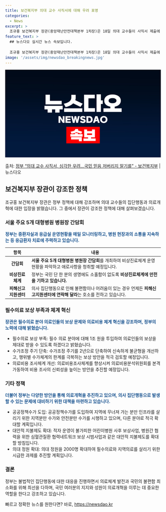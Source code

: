 ```yaml
---
title: 보건복지부 의대 교수 사직서에 대해 우려 표명
categories:
  - News
excerpt: >
  조규홍 보건복지부 장관(중앙재난안전대책본부 1차장)은 18일 의대 교수들이 사직서 제출에 대해 국민의 우려와…
feature_text: >
  ## 뉴스다오 실시간 뉴스 속보입니다.

  조규홍 보건복지부 장관(중앙재난안전대책본부 1차장)은 18일 의대 교수들이 사직서 제출에 대해 국민의 우려와…
image: '/assets/img/newsdao_breakingnews.jpg'
---
```


![뉴스다오 속보](/assets/img/newsdao_breakingnews.jpg)

<p>출처: <a href="https://newsdao.kr/3373" rel="dofollow">정부 “의대 교수 사직서, 심각한 우려…국민 믿음 저버리지 말기를” - 보건복지부</a> | 뉴스다오</p>

<h2 data-ke-size="size26">보건복지부 장관이 강조한 정책</h2>
<p data-ke-size="size16">조규홍 보건복지부 장관은 정부 정책에 대해 강조하며 의대 교수들의 집단행동과 의료개혁에 대한 입장을 밝혔습니다. 그 중에서 장관이 강조한 정책에 대해 살펴보겠습니다.</p>

<h3>서울 주요 5개 대형병원 병원장 간담회</h3>
<p data-ke-size="size16"><b><span style="color: #1a5490;">정부는 중환자실과 응급실 운영현황을 매일 모니터링하고, 병원 현장과의 소통을 지속하는 등 응급환자 치료에 주력하고 있습니다.</span></b></p>
<table>
<thead>
<tr>
<th>항목</th>
<th>내용</th>
</tr>
</thead>
<tbody>
<tr>
<td style="text-align: center; height: 17px;"><b>간담회</b></td>
<td><b>서울 주요 5개 대형병원 병원장 간담회</b>를 개최하여 비상진료체계 운영 현황을 파악하고 애로사항을 청취할 예정입니다.</td>
</tr>
<tr>
<td style="text-align: center; height: 17px;"><b>비상진료체계</b></td>
<td>정부는 국민 단 한 분의 생명에도 소홀함이 없도록 <b>비상진료체계에 만전을 기하고 있습니다.</b></td>
</tr>
<tr>
<td style="text-align: center; height: 17px;"><b>피해신고지원센터</b></td>
<td>의사 집단행동으로 인해 불편함이나 어려움이 있는 경우 언제든 <b>피해신고지원센터에 연락해 달라</b>는 호소를 전하고 있습니다.</td>
</tr>
</tbody>
</table>

<h3>필수의료 보상 부족과 체계 혁신</h3>
<p data-ke-size="size16"><b><span style="color: #1a5490;">장관은 필수의료 분야 의료인들의 보상 문제와 의료비용 체계 혁신을 강조하며, 정부의 노력에 대해 밝혔습니다.</span></b></p>
<ul>
<li>필수의료 보상 부족: 필수 의료 분야에 대해 1조 원을 투입하여 의료인들의 보상을 제대로 받을 수 있도록 하겠다고 밝혔습니다.</li>
<li>수가조정 주기 단축: 수가조정 주기를 2년으로 단축하여 신속하게 불균형을 개선하고, 행위별 수가체계의 한계를 극복하는 보상 방안을 적극 검토할 예정입니다.</li>
<li>의료비용 조사체계 개선: 의료비용조사체계를 향상시켜 의료비용분석위원회를 본격 가동하여 비용 조사의 신뢰성을 높이는 방안을 추진할 예정입니다.</li>
</ul>

<h3>기타 정책</h3>
<p data-ke-size="size16"><b><span style="color: #1a5490;">더불어 정부는 다양한 방안을 통해 의료개혁을 추진하고 있으며, 의사 집단행동으로 발생할 수 있는 문제에 대비하기 위한 대책을 마련하고 있습니다.</span></b></p>
<ul>
<li>공공정책수가 도입: 공공정책수가를 도입하여 지역에 무너져 가는 분만 인프라를 살리기 위한 지역분만 수가와 안전분만 수가를 시행하고 있으며, 다른 분야로 적극 확대할 계획입니다.</li>
<li>대안적 지불제도 확대: 적자 운영이 불가피한 어린이병원 사후 보상사업, 병원간 협력을 위한 심혈관질환 협력네트워크 보상 시범사업과 같은 대안적 지불제도를 확대할 방침입니다.</li>
<li>의대 정원 확대: 의대 정원을 2000명 확대하여 필수의료와 지역의료를 살리기 위한 시급한 과제를 추진할 계획입니다.</li>
</ul>

<h3>결론</h3>
<p data-ke-size="size16">정부는 불법적인 집단행동에 대한 대응을 진행하면서 의료체계 발전과 국민의 불편함 최소화를 위해 최선을 다하며, 국민 여러분의 지지와 성원이 의료개혁을 이루는 데 중요한 역할을 한다고 강조하고 있습니다.</p>
 

빠르고 정확한 뉴스를 원한다면? 바로, <a href="https://newsdao.kr" rel="dofollow">https://newsdao.kr</a>


